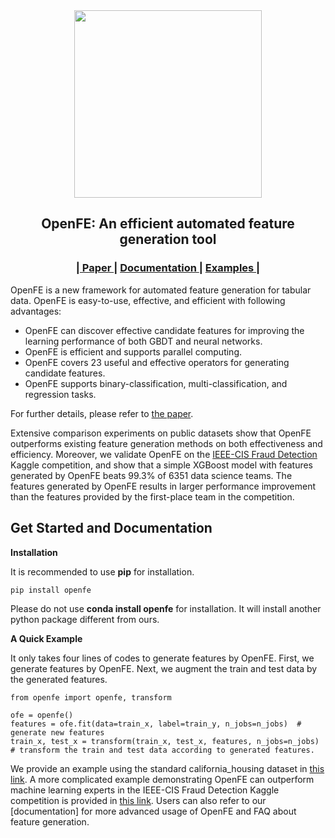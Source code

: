 <div id="top" align="center">

<img src=https://github.com/IIIS-Li-Group/OpenFE/blob/master/docs/logo/openfe.svg width=300 />

OpenFE: An efficient automated feature generation tool
-----------------------------
<h3> |<a href="https://arxiv.org/abs/2211.12507"> Paper </a> | 
<a href="https://openfe-document.readthedocs.io/en/latest/"> Documentation </a> | 
<a href="https://github.com/IIIS-Li-Group/OpenFE/tree/master/examples"> Examples </a> |  </h3>

</div>

OpenFE is a new framework for automated feature generation for tabular data. 
OpenFE is easy-to-use, effective, and efficient with following advantages:
- OpenFE can discover effective candidate features for improving the learning performance of both GBDT and neural networks.
- OpenFE is efficient and supports parallel computing.
- OpenFE covers 23 useful and effective operators for generating candidate features.
- OpenFE supports binary-classification, multi-classification, and regression tasks.

For further details, please refer to [the paper](https://arxiv.org/abs/2211.12507). 

Extensive comparison experiments on public datasets show that OpenFE outperforms existing feature generation methods on both effectiveness and efficiency.
Moreover, we validate OpenFE on the [IEEE-CIS Fraud Detection](https://www.kaggle.com/competitions/ieee-fraud-detection)
Kaggle competition, and show that a simple XGBoost model with features generated by OpenFE 
beats 99.3% of 6351 data science teams. The features generated by OpenFE results in larger performance
improvement than the features provided by the first-place team in the competition.

Get Started and Documentation
-----------------------------

**Installation**

It is recommended to use **pip** for installation.

```
pip install openfe
```

Please do not use **conda install openfe** for installation.
It will install another python package different from ours.

**A Quick Example**

It only takes four lines of codes to generate features by OpenFE. First, we generate features by OpenFE.
Next, we augment the train and test data by the generated features.

```
from openfe import openfe, transform

ofe = openfe()
features = ofe.fit(data=train_x, label=train_y, n_jobs=n_jobs)  # generate new features
train_x, test_x = transform(train_x, test_x, features, n_jobs=n_jobs) # transform the train and test data according to generated features.
```

We provide an example using the standard california_housing dataset in 
[this link](<https://github.com/IIIS-Li-Group/OpenFE/blob/master/examples/california_housing.py>). 
A more complicated example demonstrating OpenFE can outperform machine learning experts in the IEEE-CIS Fraud Detection 
Kaggle competition is provided in [this link](<https://github.com/IIIS-Li-Group/OpenFE/blob/master/examples/IEEE-CIS-Fraud-Detection/main.py>).
Users can also refer to our [documentation] for more advanced usage of OpenFE and FAQ about feature generation.
